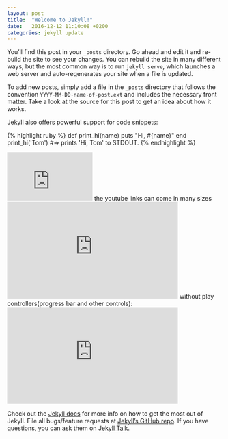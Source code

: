```yaml
---
layout: post
title:  "Welcome to Jekyll!"
date:   2016-12-12 11:10:08 +0200
categories: jekyll update
---
```

You’ll find this post in your `_posts` directory. Go ahead and edit it and re-build the site to see your changes. You can rebuild the site in many different ways, but the most common way is to run `jekyll serve`, which launches a web server and auto-regenerates your site when a file is updated.

To add new posts, simply add a file in the `_posts` directory that follows the convention `YYYY-MM-DD-name-of-post.ext` and includes the necessary front matter. Take a look at the source for this post to get an idea about how it works.

Jekyll also offers powerful support for code snippets:

{% highlight ruby %}
def print_hi(name)
  puts "Hi, #{name}"
end
print_hi('Tom')
#=> prints 'Hi, Tom' to STDOUT.
{% endhighlight %}
<iframe width="200" height="113" src="https://www.youtube.com/embed/UTaBpxJ6_JQ?rel=0" frameborder="0" allowfullscreen></iframe>
the youtube links can come in many sizes
<iframe width="400" height="226" src="https://www.youtube.com/embed/UTaBpxJ6_JQ?rel=0" frameborder="0" allowfullscreen></iframe>
without play controllers(progress bar and other controls):
<iframe width="400" height="226" src="https://www.youtube.com/embed/UTaBpxJ6_JQ?rel=0&amp;controls=0" frameborder="0" allowfullscreen></iframe>

Check out the [Jekyll docs][jekyll-docs] for more info on how to get the most out of Jekyll. File all bugs/feature requests at [Jekyll’s GitHub repo][jekyll-gh]. If you have questions, you can ask them on [Jekyll Talk][jekyll-talk].

[jekyll-docs]: http://jekyllrb.com/docs/home
[jekyll-gh]:   https://github.com/jekyll/jekyll
[jekyll-talk]: https://talk.jekyllrb.com/
